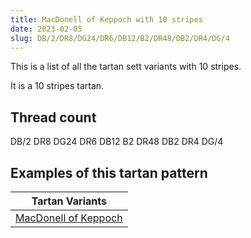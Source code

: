 ```yaml
---
title: MacDonell of Keppoch with 10 stripes
date: 2023-02-05
slug: DB/2/DR8/DG24/DR6/DB12/B2/DR48/DB2/DR4/DG/4
---
```

This is a list of all the tartan sett variants with 10 stripes.

It is a 10 stripes tartan.


## Thread count
DB/2 DR8 DG24 DR6 DB12 B2 DR48 DB2 DR4 DG/4

## Examples of this tartan pattern

| Tartan Variants |
|---------------|
| [MacDonell of Keppoch](/variants/db/2/dr8/dg24/dr6/db12/b2/dr48/db2/dr4/dg/4-b4367ae-db000052-dg11450d-draa0000)||
